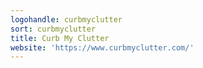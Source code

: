 ```yaml
---
logohandle: curbmyclutter
sort: curbmyclutter
title: Curb My Clutter
website: 'https://www.curbmyclutter.com/'
---
```

